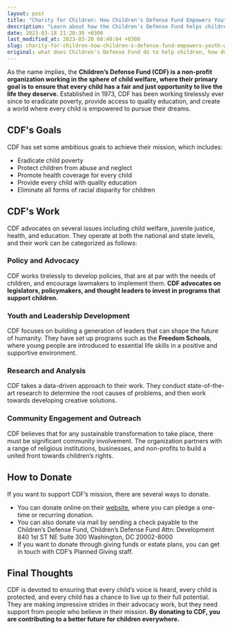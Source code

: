 ```yaml
---
layout: post
title: "Charity for Children: How Children's Defense Fund Empowers Youth & Ways to Donate"
description: "Learn about how the Children's Defense Fund helps children and how you can donate to support their work."
date: 2023-03-18 21:20:39 +0300
last_modified_at: 2023-03-20 08:40:04 +0300
slug: charity-for-children-how-children-s-defense-fund-empowers-youth-ways-to-donate
original: what does Children's Defense Fund do to help children, how do they do it, how can i donate?
---
```

As the name implies, the **Children’s Defense Fund (CDF) is a non-profit organization working in the sphere of child welfare, where their primary goal is to ensure that every child has a fair and just opportunity to live the life they deserve.** Established in 1973, CDF has been working tirelessly ever since to eradicate poverty, provide access to quality education, and create a world where every child is empowered to pursue their dreams.

## CDF's Goals

CDF has set some ambitious goals to achieve their mission, which includes:

* Eradicate child poverty
* Protect children from abuse and neglect
* Promote health coverage for every child
* Provide every child with quality education
* Eliminate all forms of racial disparity for children

## CDF's Work

CDF advocates on several issues including child welfare, juvenile justice, health, and education. They operate at both the national and state levels, and their work can be categorized as follows:

### Policy and Advocacy

CDF works tirelessly to develop policies, that are at par with the needs of children, and encourage lawmakers to implement them. **CDF advocates on legislators, policymakers, and thought leaders to invest in programs that support children.**

### Youth and Leadership Development

CDF focuses on building a generation of leaders that can shape the future of humanity. They have set up programs such as the **Freedom Schools**, where young people are introduced to essential life skills in a positive and supportive environment.

### Research and Analysis

CDF takes a data-driven approach to their work. They conduct state-of-the-art research to determine the root causes of problems, and then work towards developing creative solutions.

### Community Engagement and Outreach

CDF believes that for any sustainable transformation to take place, there must be significant community involvement. The organization partners with a range of religious institutions, businesses, and non-profits to build a united front towards children’s rights.

## How to Donate

If you want to support CDF’s mission, there are several ways to donate.

* You can donate online on their [website](https://www.childrensdefense.org/), where you can pledge a one-time or recurring donation.
* You can also donate via mail by sending a check payable to the Children’s Defense Fund, 
    Children’s Defense Fund
    Attn: Development
    840 1st ST NE Suite 300
    Washington, DC 20002-8000
* If you want to donate through giving funds or estate plans, you can get in touch with CDF’s Planned Giving staff.

## Final Thoughts

CDF is devoted to ensuring that every child’s voice is heard, every child is protected, and every child has a chance to live up to their full potential. They are making impressive strides in their advocacy work, but they need support from people who believe in their mission. **By donating to CDF, you are contributing to a better future for children everywhere.**